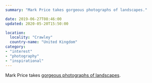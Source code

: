 ```yaml
---
summary: "Mark Price takes gorgeous photographs of landscapes."

date: 2019-06-27T08:46:00
updated: 2020-05-20T15:50:00

location:
  locality: "Crawley"
  country-name: "United Kingdom"
category:
- "interest"
- "photography"
- "inspirational"
---
```


Mark Price takes [gorgeous photographs of landscapes][1].

[1]: https://www.mark-price.photography/
